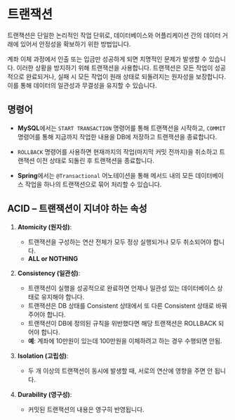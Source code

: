 # 트랜잭션

트랜잭션은 단일한 논리적인 작업 단위로, 데이터베이스와 어플리케이션 간의 데이터 거래에 있어서 안정성을 확보하기 위한 방법입니다.

계좌 이체 과정에서 인출 또는 입금만 성공하게 되면 치명적인 문제가 발생할 수 있습니다. 이러한 상황을 방지하기 위해 트랜잭션을 사용합니다. 트랜잭션은 모든 작업이 성공적으로 완료되거나, 실패 시 모든 작업이 원래 상태로 되돌려지는 원자성을 보장합니다. 이를 통해 데이터의 일관성과 무결성을 유지할 수 있습니다.

## 명령어

- **MySQL**에서는 `START TRANSACTION` 명령어를 통해 트랜잭션을 시작하고, `COMMIT` 명령어를 통해 지금까지 작업한 내용을 DB에 저장하고 트랜잭션을 종료합니다.
- `ROLLBACK` 명령어를 사용하면 현재까지의 작업(마지막 커밋 전까지)을 취소하고 트랜잭션 이전 상태로 되돌린 후 트랜잭션을 종료합니다.

- **Spring**에서는 `@Transactional` 어노테이션을 통해 메서드 내의 모든 데이터베이스 작업을 하나의 트랜잭션으로 묶어 처리할 수 있습니다.

## ACID – 트랜잭션이 지녀야 하는 속성

1. **Atomicity (원자성)**:
    - 트랜잭션을 구성하는 연산 전체가 모두 정상 실행되거나 모두 취소되어야 합니다.
    - **ALL or NOTHING**

2. **Consistency (일관성)**:
    - 트랜잭션이 실행을 성공적으로 완료하면 언제나 일관성 있는 데이터베이스 상태로 유지해야 합니다.
    - 트랜잭션은 DB 상태를 Consistent 상태에서 또 다른 Consistent 상태로 바꿔주어야 합니다.
    - 트랜잭션이 DB에 정의된 규칙을 위반했다면 해당 트랜잭션은 ROLLBACK 되어야 합니다.
    - **예**: 계좌에 10만원이 있는데 100만원을 이체하려고 하는 경우 수행되면 안됨.

3. **Isolation (고립성)**:
    - 두 개 이상의 트랜잭션이 동시에 발생할 때, 서로의 연산에 영향을 주면 안 됩니다.

4. **Durability (영구성)**:
    - 커밋된 트랜잭션의 내용은 영구히 반영됩니다.
